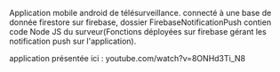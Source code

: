 Application mobile android de télésurveillance.
connecté à une base de donnée firestore sur firebase, dossier FirebaseNotificationPush contien code Node JS du surveur(Fonctions déployées
sur firebase gérant les notification push sur l'application).

application présentée ici : youtube.com/watch?v=8ONHd3Ti_N8
